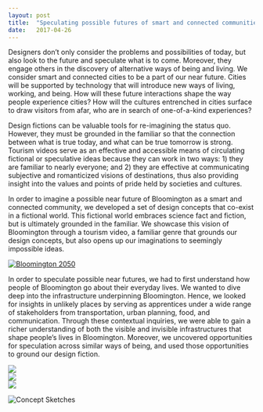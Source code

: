 ```yaml
---
layout: post
title:  "Speculating possible futures of smart and connected communities through design fiction"
date:   2017-04-26 
---
```


Designers don’t only consider the problems and possibilities of today, but also look to the future and speculate what is to come. Moreover, they engage others in the discovery of alternative ways of being and living. We consider smart and connected cities to be a part of our near future. Cities will be supported by technology that will introduce new ways of living, working, and being. How will these future interactions shape the way people experience cities? How will the cultures entrenched in cities surface to draw visitors from afar, who are in search of one-of-a-kind experiences?

Design fictions can be valuable tools for re-imagining the status quo. However, they must be grounded in the familiar so that the connection between what is true today, and what can be true tomorrow is strong. Tourism videos serve as an effective and accessible means of circulating fictional or speculative ideas because they can work in two ways: 1) they are familiar to nearly everyone; and 2) they are effective at communicating subjective and romanticized visions of destinations, thus also providing insight into the values and points of pride held by societies and cultures. 

In order to imagine a possible near future of Bloomington as a smart and connected community, we developed a set of design concepts that co-exist in a fictional world. This fictional world embraces science fact and fiction, but is ultimately grounded in the familiar. We showcase this vision of Bloomington through a tourism video, a familiar genre that grounds our design concepts, but also opens up our imaginations to seemingly impossible ideas. 

[![Bloomington 2050](http://img.youtube.com/vi/ByHwi3fng4M/0.jpg)](http://www.youtube.com/watch?v=ByHwi3fng4M)


In order to speculate possible near futures, we had to first understand how people of Bloomington go about their everyday lives. We wanted to dive deep into the infrastructure underpinning Bloomington. Hence, we looked for insights in unlikely places by serving as apprentices under a wide range of stakeholders from transportation, urban planning, food, and communication. Through these contextual inquiries, we were able to gain a richer understanding of both the visible and invisible infrastructures that shape people’s lives in Bloomington. Moreover, we uncovered opportunities for speculation across similar ways of being, and used those opportunities to ground our design fiction. 

<div class="unit one-third">
	<img src="https://raw.githubusercontent.com/trishazdz/blog/gh-pages/images/Welcome-2.png" />
</div>
<div class="unit one-third">
	<img src="https://raw.githubusercontent.com/trishazdz/blog/gh-pages/images/Hud-2.pn" />
</div>
<div class="unit one-third">
	<img src="https://raw.githubusercontent.com/trishazdz/blog/gh-pages/images/Transaction-3.png" />
</div>


![Concept Sketches](https://raw.githubusercontent.com/trishazdz/blog/gh-pages/images/Sketche.png)






   

